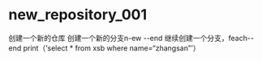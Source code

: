 # new_repository_001
创建一个新的仓库
创建一个新的分支n-ew --end
继续创建一个分支，feach--end
print（‘select * from xsb where name=“zhangsan”’）
